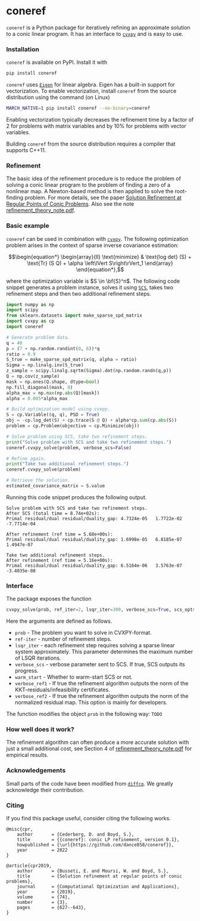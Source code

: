 # coneref

`coneref` is a Python package for iteratively refining an approximate solution to a conic linear program. It has an interface to [`cvxpy`](https://www.cvxpy.org) and is easy to use.

### Installation
`coneref` is available on PyPI. Install it with

```bash
pip install coneref
```
`coneref` uses [`Eigen`](https://eigen.tuxfamily.org/index.php?title=Main_Page) for linear algebra. Eigen has a built-in support for vectorization. To enable vectorization, install `coneref` from the source distribution using the command (on Linux)
```bash
MARCH_NATIVE=1 pip install coneref --no-binary=coneref
```
Enabling vectorization typically decreases the refinement time by a factor of 2 for problems with matrix variables and by 10% for problems with vector variables.

Building `coneref` from the source distribution requires a compiler that supports C++11.

### Refinement
The basic idea of the refinement procedure is to reduce the problem of solving a conic linear program to the problem of finding a zero of a nonlinear map. A Newton-based method is then applied to solve the root-finding problem. For more details, see the paper [Solution Refinement at Regular Points of Conic Problems](https://web.stanford.edu/~boyd/papers/cone_prog_refine.html). Also see the note [refinement_theory_note.pdf](https://github.com/dance858/coneref/blob/main/refinement_theory_note.pdf). 


### Basic example
`coneref` can be used in combination with [`cvxpy`](https://www.cvxpy.org). The following optimization problem arises in the context of sparse inverse covariance estimation:

$$\begin{equation*} \begin{array}{ll} \text{minimize} & \text{log det}  (S) + \text{Tr} (S Q) + \alpha \left\lVert S\right\rVert_1 \end{array}  \end{equation*},$$

where the optimization variable is $S \in \bf{S}^n$. The following code snippet generates a problem instance, solves it using [`SCS`](https://github.com/cvxgrp/scs), takes two refinement steps and then two additional refinement steps.

```python
import numpy as np
import scipy
from sklearn.datasets import make_sparse_spd_matrix
import cvxpy as cp
import coneref

# Generate problem data.
q = 40
p = (7 + np.random.randint(0, 6))*q
ratio = 0.9
S_true = make_sparse_spd_matrix(q, alpha = ratio)
Sigma = np.linalg.inv(S_true)
z_sample = scipy.linalg.sqrtm(Sigma).dot(np.random.randn(q,p))
Q = np.cov(z_sample)
mask = np.ones(Q.shape, dtype=bool)
np.fill_diagonal(mask, 0)
alpha_max = np.max(np.abs(Q)[mask])
alpha = 0.005*alpha_max

# Build optimization model using cvxpy.
S = cp.Variable((q, q), PSD = True)
obj = -cp.log_det(S) + cp.trace(S @ Q) + alpha*cp.sum(cp.abs(S))
problem = cp.Problem(objective = cp.Minimize(obj))

# Solve problem using SCS, take two refinement steps.
print("Solve problem with SCS and take two refinement steps.")
coneref.cvxpy_solve(problem, verbose_scs=False)

# Refine again.
print("Take two additional refinement steps.")
coneref.cvxpy_solve(problem)

# Retrieve the solution. 
estimated_covariance_matrix = S.value
```
Running this code snippet produces the following output.


```
Solve problem with SCS and take two refinement steps.
After SCS (total time = 8.74e+02s):
Primal residual/dual residual/duality_gap: 4.7324e-05   1.7722e-02   -7.7714e-04

After refinement (ref time = 5.68e+00s):
Primal residual/dual residual/duality_gap: 1.6998e-05   6.8185e-07   1.4947e-07

Take two additional refinement steps.
After refinement (ref time = 5.16e+00s):
Primal residual/dual residual/duality_gap: 6.5164e-06   3.5763e-07   -3.4035e-08
```

### Interface
The package exposes the function
```python
cvxpy_solve(prob, ref_iter=2, lsqr_iter=300, verbose_scs=True, scs_opts={}, warmstart=False, verbose_ref1=True, verbose_ref2=True).
```
Here the arguments are defined as follows.
* `prob` - The problem you want to solve in CVXPY-format.
* `ref-iter` - number of refinement steps.
* `lsqr_iter` - each refinement step requires solving a sparse linear system approximately. This parameter determines the maximum number of LSQR                     iterations.
* `verbose_scs` - verbose parameter sent to SCS. If true, SCS outputs its progress.
* `warm_start` - Whether to warm-start SCS or not.
* `verbose_ref1` - If true the refinement algorithm outputs the norm of the KKT-residuals/infeasibility certificates.
* `verbose_ref2` - If true the refinement algorithm outputs the norm of the normalized residual map. This option is mainly for developers.

The function modifies the object `prob` in the following way: `TODO`


### How well does it work?
The refinement algorithm can often produce a more accurate solution with just a small additional cost, see Section 4 of [refinement_theory_note.pdf](https://github.com/dance858/coneref/blob/main/refinement_theory_note.pdf) for empirical results.

### Acknowledgements
Small parts of the code have been modified from [`diffcp`](https://github.com/cvxgrp/diffcp). We greatly acknowledge their contribution. 


### Citing
If you find this package useful, consider citing the following works.

```
@misc{cpr,
    author       = {Cederberg, D. and Boyd, S.},
    title        = {{coneref}: conic LP refinement, version 0.1},
    howpublished = {\url{https://github.com/dance858/coneref}},
    year         = 2022
}

@article{cpr2019,
    author       = {Busseti, E. and Moursi, W. and Boyd, S.},
    title        = {Solution refinement at regular points of conic problems},
    journal      = {Computational Optimization and Applications},
    year         = {2019},
    volume       = {74},
    number       = {3},
    pages        = {627--643},
}
```

